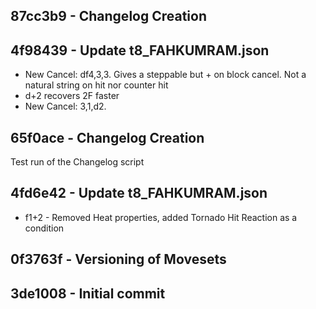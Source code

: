﻿## 87cc3b9 - Changelog Creation


## 4f98439 - Update t8_FAHKUMRAM.json
- New Cancel: df4,3,3. Gives a steppable but + on block cancel. Not a natural string on hit nor counter hit
- d+2 recovers 2F faster
- New Cancel: 3,1,d2.


## 65f0ace - Changelog Creation
Test run of the Changelog script


## 4fd6e42 - Update t8_FAHKUMRAM.json
- f1+2 - Removed Heat properties, added Tornado Hit Reaction as a condition


## 0f3763f - Versioning of Movesets


## 3de1008 - Initial commit

